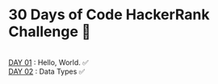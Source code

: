 # 30 Days of Code HackerRank Challenge 🎯
<br>
<a href="https://www.hackerrank.com/challenges/30-hello-world/problem?isFullScreen=true">DAY 01</a> : Hello, World.  ✅
<br>
<a href="https://www.hackerrank.com/challenges/30-data-types/problem?isFullScreen=true">DAY 02</a> : Data Types  ✅
